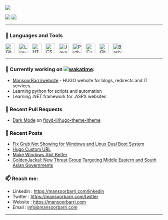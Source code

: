![](http://github-profile-summary-cards.vercel.app/api/cards/profile-details?username=mansoorbarri&theme=onedark)

![](http://github-profile-summary-cards.vercel.app/api/cards/stats?username=floyd-li&theme=onedark)
![](http://github-profile-summary-cards.vercel.app/api/cards/repos-per-language?username=mansoorbarri&theme=onedark)

---

### 🧰 Languages and Tools

<img align="left" alt="Git" width="30px" style="padding-right:10px;" src="https://cdn.jsdelivr.net/gh/devicons/devicon/icons/git/git-original.svg" />
<img align="left" alt="Linux" width="30px" style="padding-right:10px;" src="https://cdn.jsdelivr.net/gh/devicons/devicon/icons/linux/linux-original.svg" />
<img align="left" alt="HTML" width="30px" style="padding-right:10px;" src="https://cdn.jsdelivr.net/gh/devicons/devicon/icons/html5/html5-plain.svg" />
<img align="left" alt="CSS" width="30px" style="padding-right:10px;" src="https://cdn.jsdelivr.net/gh/devicons/devicon/icons/css3/css3-plain.svg" />
<img align="left" alt="JavaScript" width="30px" style="padding-right:10px;" src="https://cdn.jsdelivr.net/gh/devicons/devicon/icons/javascript/javascript-plain.svg" />
<img align="left" alt="Python" width="30px" style="padding-right:10px;" src="https://cdn.jsdelivr.net/gh/devicons/devicon/icons/python/python-plain.svg" />
<img align="left" alt="C++" width="30px" style="padding-right:10px;" src="https://cdn.jsdelivr.net/gh/devicons/devicon/icons/cplusplus/cplusplus-line.svg" />
<img align="left" alt="GitHub" width="30px" style="padding-right:10px;" src="https://cdn.jsdelivr.net/gh/devicons/devicon/icons/github/github-original.svg" />
<img align="left" alt="Bash" width="30px" style="padding-right:10px;" src="https://cdn.jsdelivr.net/gh/devicons/devicon/icons/bash/bash-original.svg" />
<br />
<br />

---


### 👷 Currently working on [![wakatime](https://wakatime.com/badge/user/a2c64f60-2704-40da-8e5c-c51daf6f8733.svg)](https://wakatime.com/@a2c64f60-2704-40da-8e5c-c51daf6f8733): 
- [MansoorBarri/website](https://github.com/MansoorBarri/website.git) - HUGO website for blogs, redirects and IT services.
- Learning python for scripts and automation
- Learning .NET framework for .ASPX websites

### 🔨 Recent Pull Requests
- [Dark Mode](https://github.com/floyd-li/hugo-theme-itheme/pull/13) on [floyd-li/hugo-theme-itheme](https://github.com/floyd-li/hugo-theme-itheme)

### 📰 Recent Posts
- [Fix Grub Not Showing for Windows and Linux Dual Boot System](https://mansoorbarri.com/guides/no-grub-windows-linux/)
- [Hugo Custom URL](https://mansoorbarri.com/guides/hugo-url/)
- [Make Windows Abit Better](https://mansoorbarri.com/guides/make-windows-abit-better/)
- [GoldenJackal: New Threat Group Targeting Middle Eastern and South Asian Governments](https://mansoorbarri.com/articles/new-threat-targeting-asia/)

### 📫 Reach me:
  - Linkedin  : <https://mansoorbarri.com/linkedin>
  - Twitter   : <https://mansoorbarri.com/twitter>
  - Website   : <https://mansoorbarri.com>
  - Email     : [info@mansoorbarri.com](mailto:info@mansoorbarri.com)

 
---
